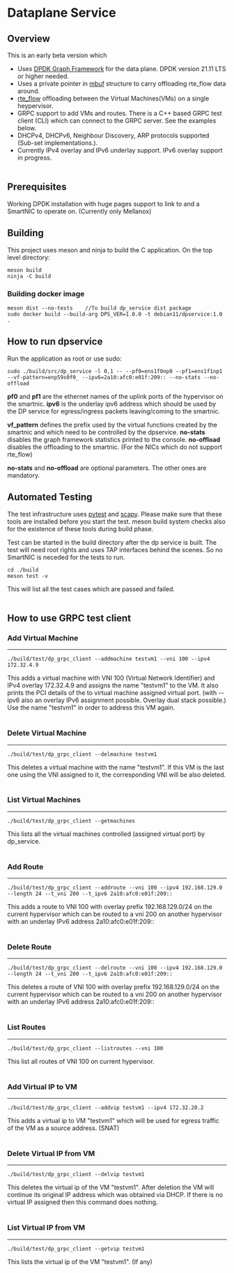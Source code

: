 # Dataplane Service

## **Overview**
This is an early beta version which 
- Uses [DPDK Graph Framework](https://doc.dpdk.org/guides/prog_guide/graph_lib.html) for the data plane. DPDK version 21.11 LTS or higher needed.
- Uses a private pointer in [mbuf](https://doc.dpdk.org/guides/prog_guide/mbuf_lib.html#dynamic-fields-and-flags) structure to carry offloading rte_flow
data around.
- [rte_flow](https://doc.dpdk.org/guides/prog_guide/rte_flow.html) offloading between the Virtual Machines(VMs) on a single heypervisor.
- GRPC support to add VMs and routes. There is a C++ based GRPC
test client (CLI) which can connect to the GRPC server. See the examples below.
- DHCPv4, DHCPv6, Neighbour Discovery, ARP protocols supported (Sub-set implementations.).
- Currently IPv4 overlay and IPv6 underlay support. IPv6 overlay support in progress.
<br><br>
## **Prerequisites**
Working DPDK installation with huge pages support to link to and a SmartNIC to operate on. (Currently only Mellanox)

## **Building**

This project uses meson and ninja to build the C application. On the top level directory:

    meson build
    ninja -C build

### **Building docker image**

    meson dist --no-tests    //To build dp_service dist package
    sudo docker build --build-arg DPS_VER=1.0.0 -t debian11/dpservice:1.0 .

## **How to run dpservice**
Run the application as root or use sudo:

    sudo ./build/src/dp_service -l 0,1 -- --pf0=ens1f0np0 --pf1=ens1f1np1 --vf-pattern=enp59s0f0_ --ipv6=2a10:afc0:e01f:209:: --no-stats --no-offload 
**pf0** and **pf1** are the ethernet names of the uplink ports of the hypervisor on the smartnic. **ipv6** is the underlay ipv6 address which should be used by the DP service for egress/ingress packets leaving/coming to the smartnic.


**vf_pattern** defines the prefix used by the virtual functions created by the smartnic and which need to be controlled by the dpservice. **no-stats** disables the graph framework statistics printed to the console. **no-offload** disables the offloading to the smartnic. (For the NICs which do not support 
rte_flow)


**no-stats** and **no-offload** are optional parameters. The other ones are mandatory.


## **Automated Testing**

The test infrastructure uses [pytest](https://docs.pytest.org/) and [scapy](https://scapy.net/).
Please make sure that these tools are installed before you start the test. meson build system checks also for the existence of these tools during build phase.


Test can be started in the build directory after the dp service is built. The test will need root rights and uses TAP interfaces behind the scenes. So no SmartNIC is neceded for the tests to run.

    cd ./build
	meson test -v


This will list all the test cases which are passed and failed.
<br><br>

## **How to use GRPC test client**

### **Add Virtual Machine**
----
	./build/test/dp_grpc_client --addmachine testvm1 --vni 100 --ipv4 172.32.4.9
This adds a virtual machine with VNI 100 (Virtual Network Identifier) and IPv4 overlay 172.32.4.9 and assigns the name "testvm1" to the VM. It also prints the PCI details of the to virtual machine assigned virtual port. (with --ipv6 also an overlay IPv6 assignment possible. Overlay dual stack possible.)
Use the name "testvm1" in order to address this VM again.
<br><br>

### **Delete Virtual Machine**
-----
	./build/test/dp_grpc_client --delmachine testvm1
This deletes a virtual machine with the name "testvm1". If this VM is the last one using the VNI assigned to it, the corresponding VNI will be also deleted.
<br><br>

### **List Virtual Machines**
------
	./build/test/dp_grpc_client --getmachines
This lists all the virtual machines controlled (assigned virtual port) by dp_service.
<br><br>

### **Add Route**
------
	./build/test/dp_grpc_client --addroute --vni 100 --ipv4 192.168.129.0 --length 24 --t_vni 200 --t_ipv6 2a10:afc0:e01f:209::
This adds a route to VNI 100 with overlay prefix 192.168.129.0/24 on the current hypervisor which can be routed to a vni 200 on another hypervisor with an underlay IPv6 address 2a10:afc0:e01f:209::
<br><br>

### **Delete Route**
------
	./build/test/dp_grpc_client --delroute --vni 100 --ipv4 192.168.129.0 --length 24 --t_vni 200 --t_ipv6 2a10:afc0:e01f:209::
This deletes a route of VNI 100 with overlay prefix 192.168.129.0/24 on the current hypervisor which can be routed to a vni 200 on another hypervisor with an underlay IPv6 address 2a10:afc0:e01f:209::
<br><br>

### **List Routes**
------
	./build/test/dp_grpc_client --listroutes --vni 100
This list all routes of VNI 100 on current hypervisor.
<br><br>

### **Add Virtual IP to VM**
------
	./build/test/dp_grpc_client --addvip testvm1 --ipv4 172.32.20.2
This adds a virtual ip to VM "testvm1" which will be used for egress traffic of the VM as a source address. (SNAT)
<br><br>

### **Delete Virtual IP from VM**
------
	./build/test/dp_grpc_client --delvip testvm1
This deletes the virtual ip of the VM "testvm1". After deletion the VM will continue its original IP address which was obtained via DHCP. If there is no virtual IP assigned then this command does nothing.
<br><br>

### **List Virtual IP from VM**
------
	./build/test/dp_grpc_client --getvip testvm1
This lists the virtual ip of the VM "testvm1". (If any)
<br><br>
